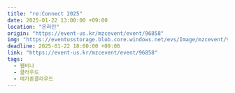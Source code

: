 ```yaml
---
title: "re:Connect 2025"
date: 2025-01-22 13:00:00 +09:00
location: "온라인"
origin: "https://event-us.kr/mzcevent/event/96858"
img: "https://eventusstorage.blob.core.windows.net/evs/Image/mzcevent/96858/ProjectInfo/Cover/827a8c68b55c4591b448cfcb43b62232.jpg"
deadline: 2025-01-22 18:00:00 +09:00
link: "https://event-us.kr/mzcevent/event/96858"
tags:
  - 웹비나
  - 클라우드
  - 메가존클라우드
---
```


